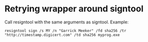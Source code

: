 # Retrying wrapper around signtool

Call resigntool with the same arguments as signtool.
Example:
```
resigntool sign /s MY /n "Garrick Meeker" /fd sha256 /tr "http://timestamp.digicert.com" /td sha256 myprog.exe
```
